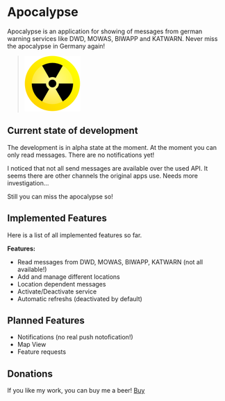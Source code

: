 # Apocalypse

Apocalypse is an application for showing of messages from german warning services like DWD, MOWAS, BIWAPP and KATWARN.
Never miss the apocalypse in Germany again!

>![](icons/128x128/harbour-apocalypse.png)


## Current state of development

The development is in alpha state at the moment. At the moment you can only read messages. There are no notifications yet! 

I noticed that not all send messages are available over the used API. It seems there are other channels the original apps use. Needs more investigation...

Still you can miss the apocalypse so!

## Implemented Features
Here is a list of all implemented features so far.

**Features:**

- Read messages from DWD, MOWAS, BIWAPP, KATWARN (not all available!) 
- Add and manage different locations
- Location dependent messages
- Activate/Deactivate service
- Automatic refreshs (deactivated by default)

## Planned Features

- Notifications (no real push notofication!)
- Map View
- Feature requests


## Donations

If you like my work, you can buy me a beer! [Buy](https://www.paypal.com/paypalme/nubecula/1)